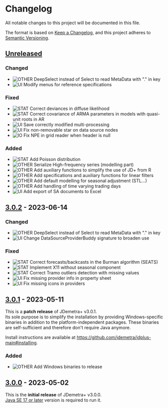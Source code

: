 # Changelog

All notable changes to this project will be documented in this file.

The format is based on [Keep a Changelog](https://keepachangelog.com/en/1.0.0/), and this project adheres
to [Semantic Versioning](https://semver.org/spec/v2.0.0.html).

## [Unreleased]

### Changed

- ![OTHER] DeepSelect instead of Select to read MetaData with "." in key
- ![UI] Modify menus for reference specifications

### Fixed

- ![STAT] Correct deviances in diffuse likelihood
- ![STAT] Correct covariance of ARMA parameters in models with quasi-unit roots in AR
- ![UI] Save correctly modified multi-processing
- ![UI] Fix non-removable star on data source nodes
- ![IO] Fix NPE in grid reader when header is null

### Added

- ![STAT] Add Poisson distribution
- ![OTHER] Serialize High-frequency series (modelling part)
- ![OTHER] Add auxiliary functions to simplify the use of JD+ from R
- ![OTHER] Add specifications and auxiliary functions for linear filters
- ![OTHER] Add default modelling for seasonal adjustment (STL...)
- ![OTHER] Add handling of time varying trading days
- ![UI] Add export of SA documents to Excel

## [3.0.2] - 2023-06-14

### Changed

- ![OTHER] DeepSelect instead of Select to read MetaData with "." in key
- ![UI] Change DataSourceProviderBuddy signature to broaden use

### Fixed

- ![STAT] Correct forecasts/backcasts in the Burman algorithm (SEATS)
- ![STAT] Implement X11 without seasonal component
- ![STAT] Correct Tramo outliers detection with missing values
- ![UI] Fix missing provider info in property sheet
- ![UI] Fix missing icons in providers

## [3.0.1] - 2023-05-11

This is a **patch release** of JDemetra+ v3.0.1.  
Its sole purpose is to simplify the installation by providing Windows-specific binaries in addition to the platform-independent packages.
These binaries are self-sufficient and therefore don't require Java anymore.

Install instructions are available at https://github.com/jdemetra/jdplus-main#installing.

### Added

- ![OTHER] Add Windows binaries to release

## [3.0.0] - 2023-05-02

This is the **initial release** of JDemetra+ v3.0.0.  
[Java SE 17 or later](https://whichjdk.com/) version is required to run it.

[Unreleased]: https://github.com/jdemetra/jd3-main/compare/v3.0.2...HEAD
[3.0.2]: https://github.com/jdemetra/jd3-main/compare/v3.0.1...v3.0.2
[3.0.1]: https://github.com/jdemetra/jd3-main/compare/v3.0.0...v3.0.1
[3.0.0]: https://github.com/jdemetra/jd3-main/releases/tag/v3.0.0

[STAT]: https://img.shields.io/badge/-STAT-068C09
[OTHER]: https://img.shields.io/badge/-OTHER-e4e669
[IO]: https://img.shields.io/badge/-IO-F813F7
[UI]: https://img.shields.io/badge/-UI-5319E7

